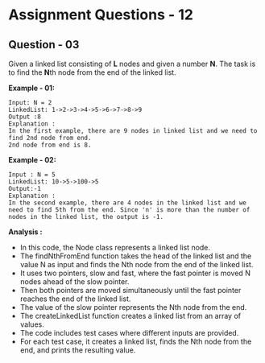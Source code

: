 # **Assignment Questions - 12**

## **Question - 03**

Given a linked list consisting of **L** nodes and given a number **N**. The task is to find the **N**th node from the end of the linked list.

**Example - 01:**
```
Input: N = 2
LinkedList: 1->2->3->4->5->6->7->8->9
Output :8
Explanation :
In the first example, there are 9 nodes in linked list and we need to find 2nd node from end. 
2nd node from end is 8.
```

**Example - 02:**
```
Input : N = 5
LinkedList: 10->5->100->5
Output:-1
Explanation : 
In the second example, there are 4 nodes in the linked list and we need to find 5th from the end. Since 'n' is more than the number of nodes in the linked list, the output is -1.
```

**Analysis :**
- In this code, the Node class represents a linked list node. 
- The findNthFromEnd function takes the head of the linked list and the value N as input and finds the Nth node from the end of the linked list. 
- It uses two pointers, slow and fast, where the fast pointer is moved N nodes ahead of the slow pointer. 
- Then both pointers are moved simultaneously until the fast pointer reaches the end of the linked list. 
- The value of the slow pointer represents the Nth node from the end.
- The createLinkedList function creates a linked list from an array of values.
- The code includes test cases where different inputs are provided. 
- For each test case, it creates a linked list, finds the Nth node from the end, and prints the resulting value.